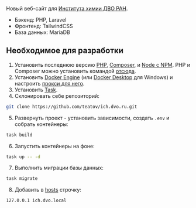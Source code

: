 Новый веб-сайт для [Института химии ДВО РАН](http://www.ich.dvo.ru/).

- Бэкенд: PHP, Laravel
- Фронтенд: TailwindCSS
- База данных: MariaDB

## Необходимое для разработки
1. Установить последнюю версию [PHP](https://www.php.net/downloads.php), [Composer](https://getcomposer.org/download/), и [Node с NPM](https://nodejs.org/en/download). PHP и Composer можно установить командой [отсюда](https://laravel.com/docs/11.x/installation#installing-php).
2. Установить [Docker Engine](https://docs.docker.com/engine/install/) (или [Docker Desktop](https://docs.docker.com/desktop/install/windows-install/) для Windows) и настроить [прокси для него](https://help.reg.ru/support/servery-vps/oblachnyye-servery/rabota-s-serverom/kak-podklyuchitsya-k-lokalnomu-proksi-serveru-docker-io#0).
3. Установить [Task](https://taskfile.dev/installation/#get-the-binary).
4. Склонировать себе репозиторий:
``` bash
git clone https://github.com/teatov/ich.dvo.ru.git
```
5. Развернуть проект - установить зависимости, создать `.env` и собрать контейнеры:
```bash
task build
```
6. Запустить контейнеры на фоне:
```bash
task up -- -d
```
7. Выполнить миграции базы данных:
```bash
task migrate
```
8. Добавить в [hosts](https://en.wikipedia.org/wiki/Hosts_(file)#Location_in_the_file_system) строчку:
```
127.0.0.1 ich.dvo.local
```
